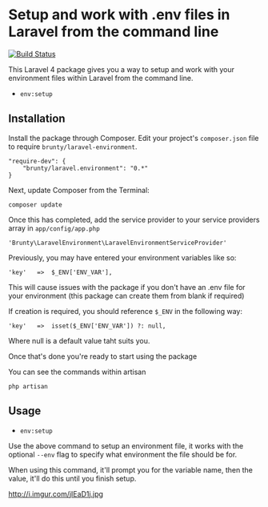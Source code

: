 # Setup and work with .env files in Laravel from the command line

[![Build Status](https://travis-ci.org/Brunty/laravel-environment.png?branch=master)](https://travis-ci.org/Brunty/laravel-environment)

This Laravel 4 package gives you a way to setup and work with your environment files within Laravel from the command line.

- `env:setup`

## Installation

Install the package through Composer. Edit your project's `composer.json` file to require `brunty/laravel-environment`.

	"require-dev": {
		"brunty/laravel.environment": "0.*"
	}

Next, update Composer from the Terminal:

    composer update

Once this has completed, add the service provider to your service providers array in `app/config/app.php`

    'Brunty\LaravelEnvironment\LaravelEnvironmentServiceProvider'

Previously, you may have entered your environment variables like so:

    'key'   =>  $_ENV['ENV_VAR'],

This will cause issues with the package if you don't have an .env file for your environment (this package can create them from blank if required)

If creation is required, you should reference `$_ENV` in the following way:

    'key'   =>  isset($_ENV['ENV_VAR']) ?: null,

Where null is a default value taht suits you.

Once that's done you're ready to start using the package

You can see the commands within artisan

    php artisan

## Usage


- `env:setup`

Use the above command to setup an environment file, it works with the optional `--env` flag to specify what environment the file should be for.

When using this command, it'll prompt you for the variable name, then the value, it'll do this until you finish setup.

http://i.imgur.com/jIEaD1j.jpg